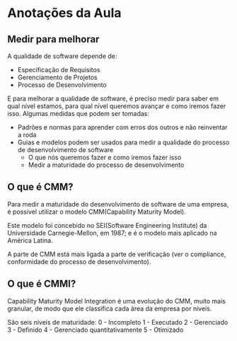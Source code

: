# Anotações da Aula

## Medir para melhorar


A qualidade de software depende de:
* Especificação de Requisitos
* Gerenciamento de Projetos
* Processo de Desenvolvimento

E para melhorar a qualidade de software, é preciso medir para saber em qual nível estamos, para qual nível queremos avançar e como iremos fazer isso. Algumas medidas que podem ser tomadas:

* Padrões e normas para aprender com erros dos outros e não reinventar a roda
* Guias e modelos podem ser usados para medir a qualidade do processo de desenvolvimento de software
    * O que nós queremos fazer e como iremos fazer isso
    * Medir a maturidade do processo de desenvolvimento


## O que é CMM?

Para medir a maturidade do desenvolvimento de software de uma empresa, é possível utilizar o modelo CMM(Capability Maturity Model).

Este modelo foi concebido no SEI(Software Engineering Institute) da Universidade Carnegie-Mellon, em 1987; e é o modelo mais aplicado na América Latina.

A parte de CMM está mais ligada a parte de verificação (ver o compliance, conformidade do processo de desenvolvimento).

## O que é CMMI?

Capability Maturity Model Integration é uma evolução do CMM, muito mais granular, de modo que ele classifica cada área da empresa por níveis.

São seis níveis de maturidade:
0 - Incompleto
1 - Executado
2 - Gerenciado
3 - Definido
4 - Gerenciado quantitativamente
5 - Otimizado

